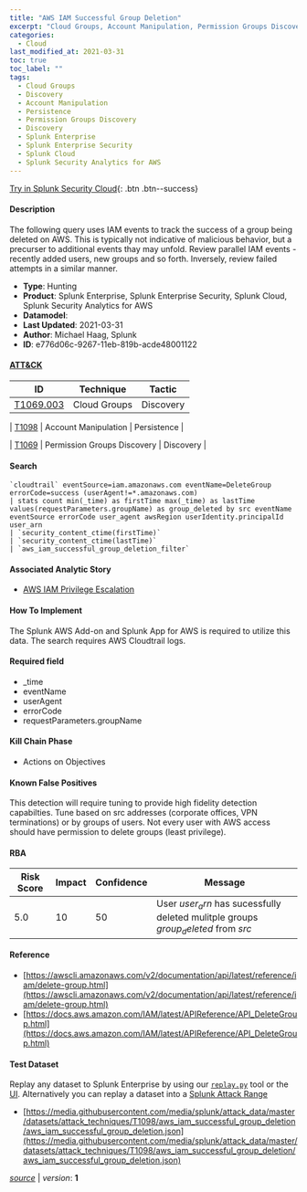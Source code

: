 ```yaml
---
title: "AWS IAM Successful Group Deletion"
excerpt: "Cloud Groups, Account Manipulation, Permission Groups Discovery"
categories:
  - Cloud
last_modified_at: 2021-03-31
toc: true
toc_label: ""
tags:
  - Cloud Groups
  - Discovery
  - Account Manipulation
  - Persistence
  - Permission Groups Discovery
  - Discovery
  - Splunk Enterprise
  - Splunk Enterprise Security
  - Splunk Cloud
  - Splunk Security Analytics for AWS
---
```




[Try in Splunk Security Cloud](https://www.splunk.com/en_us/cyber-security.html){: .btn .btn--success}

#### Description

The following query uses IAM events to track the success of a group being deleted on AWS. This is typically not indicative of malicious behavior, but a precurser to additional events thay may unfold. Review parallel IAM events - recently added users, new groups and so forth. Inversely, review failed attempts in a similar manner.

- **Type**: Hunting
- **Product**: Splunk Enterprise, Splunk Enterprise Security, Splunk Cloud, Splunk Security Analytics for AWS
- **Datamodel**: 
- **Last Updated**: 2021-03-31
- **Author**: Michael Haag, Splunk
- **ID**: e776d06c-9267-11eb-819b-acde48001122


#### [ATT&CK](https://attack.mitre.org/)

| ID          | Technique   | Tactic         |
| ----------- | ----------- |--------------- |
| [T1069.003](https://attack.mitre.org/techniques/T1069/003/) | Cloud Groups | Discovery |

| [T1098](https://attack.mitre.org/techniques/T1098/) | Account Manipulation | Persistence |

| [T1069](https://attack.mitre.org/techniques/T1069/) | Permission Groups Discovery | Discovery |

#### Search

```
`cloudtrail` eventSource=iam.amazonaws.com eventName=DeleteGroup errorCode=success (userAgent!=*.amazonaws.com) 
| stats count min(_time) as firstTime max(_time) as lastTime values(requestParameters.groupName) as group_deleted by src eventName eventSource errorCode user_agent awsRegion userIdentity.principalId user_arn 
| `security_content_ctime(firstTime)` 
| `security_content_ctime(lastTime)` 
| `aws_iam_successful_group_deletion_filter`
```

#### Associated Analytic Story
* [AWS IAM Privilege Escalation](/stories/aws_iam_privilege_escalation)


#### How To Implement
The Splunk AWS Add-on and Splunk App for AWS is required to utilize this data. The search requires AWS Cloudtrail logs.

#### Required field
* _time
* eventName
* userAgent
* errorCode
* requestParameters.groupName


#### Kill Chain Phase
* Actions on Objectives


#### Known False Positives
This detection will require tuning to provide high fidelity detection capabilties. Tune based on src addresses (corporate offices, VPN terminations) or by groups of users. Not every user with AWS access should have permission to delete groups (least privilege).


#### RBA

| Risk Score  | Impact      | Confidence   | Message      |
| ----------- | ----------- |--------------|--------------|
| 5.0 | 10 | 50 | User $user_arn$ has sucessfully deleted mulitple groups $group_deleted$ from $src$ |




#### Reference

* [https://awscli.amazonaws.com/v2/documentation/api/latest/reference/iam/delete-group.html](https://awscli.amazonaws.com/v2/documentation/api/latest/reference/iam/delete-group.html)
* [https://docs.aws.amazon.com/IAM/latest/APIReference/API_DeleteGroup.html](https://docs.aws.amazon.com/IAM/latest/APIReference/API_DeleteGroup.html)



#### Test Dataset
Replay any dataset to Splunk Enterprise by using our [`replay.py`](https://github.com/splunk/attack_data#using-replaypy) tool or the [UI](https://github.com/splunk/attack_data#using-ui).
Alternatively you can replay a dataset into a [Splunk Attack Range](https://github.com/splunk/attack_range#replay-dumps-into-attack-range-splunk-server)

* [https://media.githubusercontent.com/media/splunk/attack_data/master/datasets/attack_techniques/T1098/aws_iam_successful_group_deletion/aws_iam_successful_group_deletion.json](https://media.githubusercontent.com/media/splunk/attack_data/master/datasets/attack_techniques/T1098/aws_iam_successful_group_deletion/aws_iam_successful_group_deletion.json)



[*source*](https://github.com/splunk/security_content/tree/develop/detections/cloud/aws_iam_successful_group_deletion.yml) \| *version*: **1**